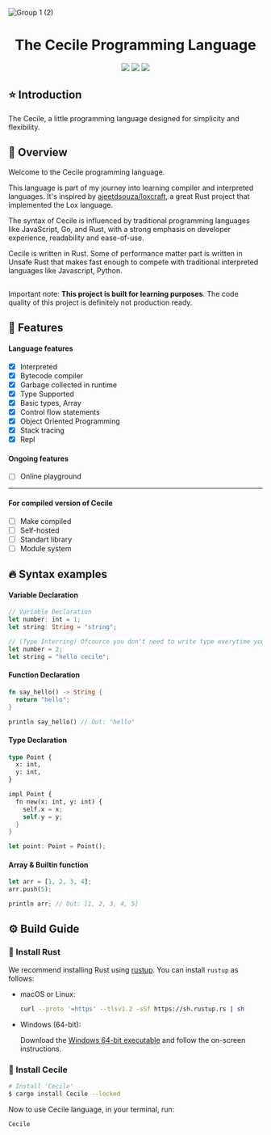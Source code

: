 ![Group 1 (2)](https://github.com/Hollowloki/Cecile/assets/104183502/ebdd205b-d226-4597-a033-39c6bd4fd8a9)

<h1 align="center">The Cecile Programming Language</h1>

<p align="center">
  <img src="https://img.shields.io/crates/d/Cecile?style=for-the-badge" />
  <img src="https://img.shields.io/crates/l/Cecile?style=for-the-badge" />
  <img src="https://img.shields.io/github/stars/Hollowloki/Cecile?style=for-the-badge&logo=trustpilot" />

</p>

## ⭐ Introduction

The Cecile, a little programming language designed for simplicity and flexibility.

## 🍎 Overview

Welcome to the Cecile programming language.

This language is part of my journey into learning compiler and interpreted languages. It's inspired by [ajeetdsouza/loxcraft](https://github.com/ajeetdsouza/loxcraft), a great Rust project that implemented the Lox language.

The syntax of Cecile is influenced by traditional programming languages like JavaScript, Go, and Rust, with a strong emphasis on developer experience, readability and ease-of-use.

Cecile is written in Rust. Some of performance matter part is written in Unsafe Rust that makes fast enough to compete with traditional interpreted languages like Javascript, Python.

##

Important note: **This project is built for learning purposes**. The code quality of this project is definitely not production ready.

## 📕 Features

#### Language features

- [x] Interpreted
- [x] Bytecode compiler
- [x] Garbage collected in runtime
- [x] Type Supported
- [x] Basic types, Array
- [x] Control flow statements
- [x] Object Oriented Programming
- [x] Stack tracing
- [x] Repl

#### Ongoing features

- [ ] Online playground

---

#### For compiled version of Cecile

- [ ] Make compiled
- [ ] Self-hosted
- [ ] Standart library
- [ ] Module system

## 🔥 Syntax examples

#### Variable Declaration

```rust
// Variable Declaration
let number: int = 1;
let string: String = "string";

// (Type Interring) Ofcource you don't need to write type everytime you declare variable
let number = 2;
let string = "hello cecile";

```

#### Function Declaration

```rust
fn say_hello() -> String {
  return "hello";
}

println say_hello() // Out: "hello"
```

#### Type Declaration

```rust
type Point {
  x: int,
  y: int,
}

impl Point {
  fn new(x: int, y: int) {
    self.x = x;
    self.y = y;
  }
}

let point: Point = Point();
```

#### Array & Builtin function

```rust
let arr = [1, 2, 3, 4];
arr.push(5);

println arr; // Out: [1, 2, 3, 4, 5]
```

## ⚙️️ Build Guide

### 🦀 Install Rust

We recommend installing Rust using [rustup](https://www.rustup.rs/). You can install `rustup` as follows:

- macOS or Linux:

  ```bash
  curl --proto '=https' --tlsv1.2 -sSf https://sh.rustup.rs | sh
  ```

- Windows (64-bit):

  Download the [Windows 64-bit executable](https://win.rustup.rs/x86_64) and follow the on-screen instructions.

### 🐙 Install Cecile

```bash
# Install 'Cecile'
$ cargo install Cecile --locked
```

Now to use Cecile language, in your terminal, run:

```bash
Cecile
```
